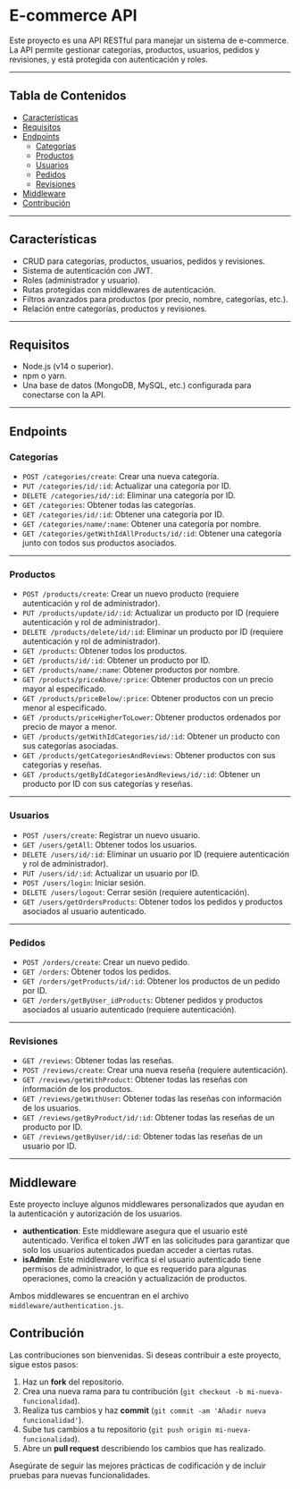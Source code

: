 # E-commerce API

Este proyecto es una API RESTful para manejar un sistema de e-commerce. La API permite gestionar categorías, productos, usuarios, pedidos y revisiones, y está protegida con autenticación y roles.

---

## **Tabla de Contenidos**

- [Características](#características)
- [Requisitos](#requisitos)
- [Endpoints](#endpoints)
  - [Categorías](#categorías)
  - [Productos](#productos)
  - [Usuarios](#usuarios)
  - [Pedidos](#pedidos)
  - [Revisiones](#revisiones)
- [Middleware](#middleware)
- [Contribución](#contribución)

---

## **Características**

- CRUD para categorías, productos, usuarios, pedidos y revisiones.
- Sistema de autenticación con JWT.
- Roles (administrador y usuario).
- Rutas protegidas con middlewares de autenticación.
- Filtros avanzados para productos (por precio, nombre, categorías, etc.).
- Relación entre categorías, productos y revisiones.

---

## **Requisitos**

- Node.js (v14 o superior).
- npm o yarn.
- Una base de datos (MongoDB, MySQL, etc.) configurada para conectarse con la API.

---

## **Endpoints**

### **Categorías**

- `POST /categories/create`: Crear una nueva categoría.
- `PUT /categories/id/:id`: Actualizar una categoría por ID.
- `DELETE /categories/id/:id`: Eliminar una categoría por ID.
- `GET /categories`: Obtener todas las categorías.
- `GET /categories/id/:id`: Obtener una categoría por ID.
- `GET /categories/name/:name`: Obtener una categoría por nombre.
- `GET /categories/getWithIdAllProducts/id/:id`: Obtener una categoría junto con todos sus productos asociados.

---

### **Productos**

- `POST /products/create`: Crear un nuevo producto (requiere autenticación y rol de administrador).
- `PUT /products/update/id/:id`: Actualizar un producto por ID (requiere autenticación y rol de administrador).
- `DELETE /products/delete/id/:id`: Eliminar un producto por ID (requiere autenticación y rol de administrador).
- `GET /products`: Obtener todos los productos.
- `GET /products/id/:id`: Obtener un producto por ID.
- `GET /products/name/:name`: Obtener productos por nombre.
- `GET /products/priceAbove/:price`: Obtener productos con un precio mayor al especificado.
- `GET /products/priceBelow/:price`: Obtener productos con un precio menor al especificado.
- `GET /products/priceHigherToLower`: Obtener productos ordenados por precio de mayor a menor.
- `GET /products/getWithIdCategories/id/:id`: Obtener un producto con sus categorías asociadas.
- `GET /products/getCategoriesAndReviews`: Obtener productos con sus categorías y reseñas.
- `GET /products/getByIdCategoriesAndReviews/id/:id`: Obtener un producto por ID con sus categorías y reseñas.

---

### **Usuarios**

- `POST /users/create`: Registrar un nuevo usuario.
- `GET /users/getAll`: Obtener todos los usuarios.
- `DELETE /users/id/:id`: Eliminar un usuario por ID (requiere autenticación y rol de administrador).
- `PUT /users/id/:id`: Actualizar un usuario por ID.
- `POST /users/login`: Iniciar sesión.
- `DELETE /users/logout`: Cerrar sesión (requiere autenticación).
- `GET /users/getOrdersProducts`: Obtener todos los pedidos y productos asociados al usuario autenticado.

---

### **Pedidos**

- `POST /orders/create`: Crear un nuevo pedido.
- `GET /orders`: Obtener todos los pedidos.
- `GET /orders/getProducts/id/:id`: Obtener los productos de un pedido por ID.
- `GET /orders/getByUser_idProducts`: Obtener pedidos y productos asociados al usuario autenticado (requiere autenticación).

---

### **Revisiones**

- `GET /reviews`: Obtener todas las reseñas.
- `POST /reviews/create`: Crear una nueva reseña (requiere autenticación).
- `GET /reviews/getWithProduct`: Obtener todas las reseñas con información de los productos.
- `GET /reviews/getWithUser`: Obtener todas las reseñas con información de los usuarios.
- `GET /reviews/getByProduct/id/:id`: Obtener todas las reseñas de un producto por ID.
- `GET /reviews/getByUser/id/:id`: Obtener todas las reseñas de un usuario por ID.

---

## **Middleware**

Este proyecto incluye algunos middlewares personalizados que ayudan en la autenticación y autorización de los usuarios.

- **authentication**: Este middleware asegura que el usuario esté autenticado. Verifica el token JWT en las solicitudes para garantizar que solo los usuarios autenticados puedan acceder a ciertas rutas.
- **isAdmin**: Este middleware verifica si el usuario autenticado tiene permisos de administrador, lo que es requerido para algunas operaciones, como la creación y actualización de productos.

Ambos middlewares se encuentran en el archivo `middleware/authentication.js`.

## **Contribución**

Las contribuciones son bienvenidas. Si deseas contribuir a este proyecto, sigue estos pasos:

1. Haz un **fork** del repositorio.
2. Crea una nueva rama para tu contribución (`git checkout -b mi-nueva-funcionalidad`).
3. Realiza tus cambios y haz **commit** (`git commit -am 'Añadir nueva funcionalidad'`).
4. Sube tus cambios a tu repositorio (`git push origin mi-nueva-funcionalidad`).
5. Abre un **pull request** describiendo los cambios que has realizado.

Asegúrate de seguir las mejores prácticas de codificación y de incluir pruebas para nuevas funcionalidades.
